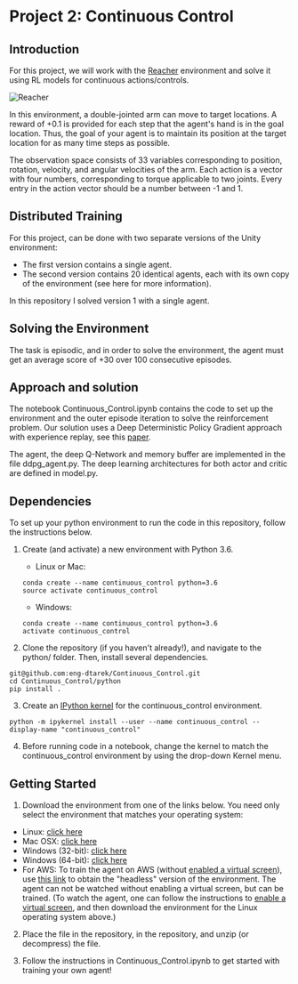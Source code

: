 # Project 2: Continuous Control

## Introduction

For this project, we will work with the [Reacher](https://github.com/Unity-Technologies/ml-agents/blob/master/docs/Learning-Environment-Examples.md#reacher) environment and solve it using RL models for continuous actions/controls.

![Reacher](https://classroom.udacity.com/nanodegrees/nd893-ent/parts/3f657114-51e6-476e-a34d-0513f8173072/modules/7a7f8ae1-8786-4195-ad38-af58bf50cd02/lessons/665ccd87-d19f-4108-bf56-ee1d3054c2a8/concepts/540e7c18-6831-417e-981c-309c3ffedd56#)

In this environment, a double-jointed arm can move to target locations. A reward of +0.1 is provided for each step that the agent's hand is in the goal location. Thus, the goal of your agent is to maintain its position at the target location for as many time steps as possible.

The observation space consists of 33 variables corresponding to position, rotation, velocity, and angular velocities of the arm. Each action is a vector with four numbers, corresponding to torque applicable to two joints. Every entry in the action vector should be a number between -1 and 1.

## Distributed Training

For this project, can be done with two separate versions of the Unity environment:

* The first version contains a single agent.
* The second version contains 20 identical agents, each with its own copy of the environment (see here for more information).

In this repository I solved version 1 with a single agent.

## Solving the Environment

The task is episodic, and in order to solve the environment, the agent must get an average score of +30 over 100 consecutive episodes.


## Approach and solution

The notebook Continuous_Control.ipynb contains the code to set up the environment and the outer episode iteration to solve the reinforcement problem. Our solution uses a Deep Deterministic Policy Gradient approach with experience replay, see this [paper]().

The agent, the deep Q-Network and memory buffer are implemented in the file ddpg_agent.py. The deep learning architectures for both actor and critic are defined in model.py.

## Dependencies

To set up your python environment to run the code in this repository, follow the instructions below.

1. Create (and activate) a new environment with Python 3.6.

    * Linux or Mac:

    ```
    conda create --name continuous_control python=3.6
    source activate continuous_control
    ```

    * Windows:
    ```
    conda create --name continuous_control python=3.6 
    activate continuous_control
    ```
2. Clone the repository (if you haven't already!), and navigate to the python/ folder. Then, install several dependencies.

```
git@github.com:eng-dtarek/Continuous_Control.git
cd Continuous_Control/python
pip install .
```

3. Create an [IPython kernel](http://ipython.readthedocs.io/en/stable/install/kernel_install.html) for the continuous_control environment.

```
python -m ipykernel install --user --name continuous_control --display-name "continuous_control"
```

4. Before running code in a notebook, change the kernel to match the continuous_control environment by using the drop-down Kernel menu.


## Getting Started

1. Download the environment from one of the links below. You need only select the environment that matches your operating system:

* Linux: [click here](https://s3-us-west-1.amazonaws.com/udacity-drlnd/P2/Reacher/one_agent/Reacher_Linux.zip)
* Mac OSX: [click here](https://s3-us-west-1.amazonaws.com/udacity-drlnd/P2/Reacher/one_agent/Reacher.app.zip)
* Windows (32-bit): [click here](https://s3-us-west-1.amazonaws.com/udacity-drlnd/P2/Reacher/one_agent/Reacher_Windows_x86.zip)
* Windows (64-bit): [click here](https://s3-us-west-1.amazonaws.com/udacity-drlnd/P2/Reacher/one_agent/Reacher_Windows_x86_64.zip)
* For AWS: To train the agent on AWS (without [enabled a virtual screen](https://github.com/Unity-Technologies/ml-agents/blob/master/docs/Training-on-Amazon-Web-Service.md)), use [this link](https://s3-us-west-1.amazonaws.com/udacity-drlnd/P2/Reacher/one_agent/Reacher_Linux_NoVis.zip) to obtain the "headless" version of the environment. The agent can not be watched without enabling a virtual screen, but can be trained. (To watch the agent, one can follow the instructions to [enable a virtual screen](https://github.com/Unity-Technologies/ml-agents/blob/master/docs/Training-on-Amazon-Web-Service.md), and then download the environment for the Linux operating system above.)

2. Place the file in the repository, in the repository, and unzip (or decompress) the file.

3. Follow the instructions in Continuous_Control.ipynb to get started with training your own agent!
